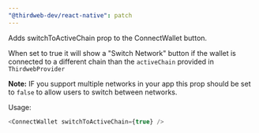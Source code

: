 ```yaml
---
"@thirdweb-dev/react-native": patch
---
```


Adds switchToActiveChain prop to the ConnectWallet button.

When set to true it will show a "Switch Network" button if the wallet
is connected to a different chain than the `activeChain` provided in `ThirdwebProvider`

**Note:** IF you support multiple networks in your app this prop should
be set to `false` to allow users to switch between networks.

Usage:

```javascript
<ConnectWallet switchToActiveChain={true} />
```
